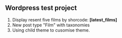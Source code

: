 ## Wordpress test project

1. Display resent five films by shorcode: **[latest_films]**
2. New post type "Film" with taxonomies
3. Using child theme to cusomise theme.
